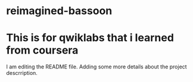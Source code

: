 # reimagined-bassoon

# This is for qwiklabs that i learned from coursera

I am editing the README file. Adding some more details about the project descrription.

